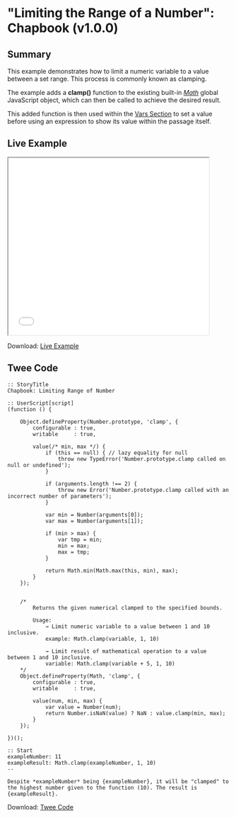 # "Limiting the Range of a Number": Chapbook (v1.0.0)

## Summary

This example demonstrates how to limit a numeric variable to a value between a set range. This process is commonly known as clamping.

The example adds a **clamp()** function to the existing built-in *[Math](https://developer.mozilla.org/en-US/docs/Web/JavaScript/Reference/Global_Objects/Math)* global JavaScript object, which can then be called to achieve the desired result.

This added function is then used within the [Vars Section](https://klembot.github.io/chapbook/guide/state/the-vars-section.html) to set a value before using an expression to show its value within the passage itself.

## Live Example

<section>
<iframe src="chapbook_clamping_numbers_example.html" height=400 width=90%></iframe>

Download: <a href="chapbook_clamping_numbers_example.html" target="_blank">Live Example</a>
</section>

## Twee Code

```twee
:: StoryTitle
Chapbook: Limiting Range of Number

:: UserScript[script]
(function () {

	Object.defineProperty(Number.prototype, 'clamp', {
		configurable : true,
		writable     : true,

		value(/* min, max */) {
			if (this == null) { // lazy equality for null
				throw new TypeError('Number.prototype.clamp called on null or undefined');
			}

			if (arguments.length !== 2) {
				throw new Error('Number.prototype.clamp called with an incorrect number of parameters');
			}

			var min = Number(arguments[0]);
			var max = Number(arguments[1]);

			if (min > max) {
				var tmp = min;
				min = max;
				max = tmp;
			}

			return Math.min(Math.max(this, min), max);
		}
	});


	/*
		Returns the given numerical clamped to the specified bounds.

		Usage:
			→ Limit numeric variable to a value between 1 and 10 inclusive.
			example: Math.clamp(variable, 1, 10)

			→ Limit result of mathematical operation to a value between 1 and 10 inclusive.
			variable: Math.clamp(variable + 5, 1, 10)
	*/
	Object.defineProperty(Math, 'clamp', {
		configurable : true,
		writable     : true,

		value(num, min, max) {
			var value = Number(num);
			return Number.isNaN(value) ? NaN : value.clamp(min, max);
		}
	});

})();

:: Start
exampleNumber: 11
exampleResult: Math.clamp(exampleNumber, 1, 10)
--

Despite *exampleNumber* being {exampleNumber}, it will be "clamped" to the highest number given to the function (10). The result is {exampleResult}.

```

Download: <a href="chapbook_clamping_numbers_twee.txt" target="_blank">Twee Code</a>
